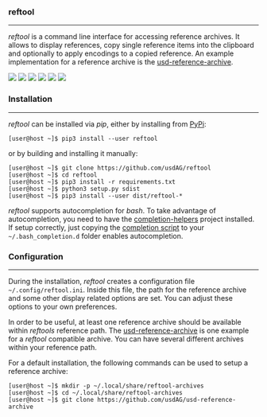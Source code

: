 ### reftool

---

*reftool* is a command line interface for accessing reference archives. It allows to display
references, copy single reference items into the clipboard and optionally to apply encodings
to a copied reference. An example implementation for a reference archive is the
[usd-reference-archive](https://github.com/usdAG/usd-reference-archive).

![](https://github.com/usdAG/reftool/workflows/main%20Python%20CI/badge.svg?branch=main)
![](https://github.com/usdAG/reftool/workflows/develop%20Python%20CI/badge.svg?branch=develop)
[![](https://img.shields.io/badge/version-2.2.0-blue)](https://github.com/usdAG/reftool/releases)
[![](https://img.shields.io/badge/build%20system-pip-blue)](https://pypi.org/project/reftool)
![](https://img.shields.io/badge/python-9%2b-blue)
[![](https://img.shields.io/badge/license-GPL%20v3.0-blue)](https://github.com/usdAG/reftool/blob/main/LICENSE)


### Installation

----

*reftool* can be installed via *pip*, either by installing from [PyPi](https://pypi.org/reftool):

```console
[user@host ~]$ pip3 install --user reftool
```

or by building and installing it manually:

```console
[user@host ~]$ git clone https://github.com/usdAG/reftool
[user@host ~]$ cd reftool
[user@host ~]$ pip3 install -r requirements.txt
[user@host ~]$ python3 setup.py sdist
[user@host ~]$ pip3 install --user dist/reftool-*
```

*reftool* supports autocompletion for *bash*. To take advantage of autocompletion, you
need to have the [completion-helpers](https://github.com/qtc-de/completion-helpers) project
installed. If setup correctly, just copying the [completion script](/resources/bash_completion.d/ref)
to your ``~/.bash_completion.d`` folder enables autocompletion.


### Configuration

----

During the installation, *reftool* creates a configuration file ``~/.config/reftool.ini``.
Inside this file, the path for the reference archive and some other display related options
are set. You can adjust these options to your own preferences.

In order to be useful, at least one reference archive should be available within *reftools*
reference path. The [usd-reference-archive](https://github.com/usdAG/usd-reference-archive)
is one example for a *reftool* compatible archive. You can have several different archives
within your reference path.

For a default installation, the following commands can be used to setup a reference archive:

```console
[user@host ~]$ mkdir -p ~/.local/share/reftool-archives
[user@host ~]$ cd ~/.local/share/reftool-archives
[user@host ~]$ git clone https://github.com/usdAG/usd-reference-archive
```
